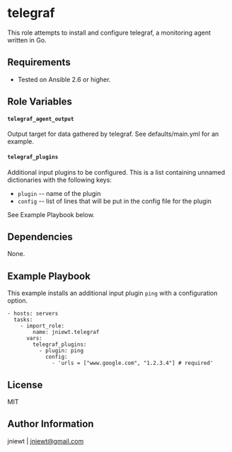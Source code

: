 telegraf
=========

This role attempts to install and configure telegraf, a monitoring agent written in Go.

Requirements
------------

* Tested on Ansible 2.6 or higher.

Role Variables
--------------

#### `telegraf_agent_output`
Output target for data gathered by telegraf. See defaults/main.yml for an example.

#### `telegraf_plugins`
Additional input plugins to be configured.
This is a list containing unnamed dictionaries with the following keys:

  - `plugin` -- name of the plugin
  - `config` -- list of lines that will be put in the config file for the plugin

See Example Playbook below.

Dependencies
------------

None.

Example Playbook
----------------

This example installs an additional input plugin `ping` with a configuration option.

    - hosts: servers
      tasks:
        - import_role:
            name: jniewt.telegraf
          vars:
            telegraf_plugins:
              - plugin: ping
                config:
                  - 'urls = ["www.google.com", "1.2.3.4"] # required'

License
-------

MIT

Author Information
------------------

jniewt | [jniewt@gmail.com](jniewt@gmail.com)
